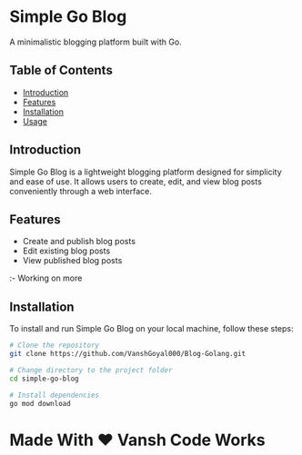 # Simple Go Blog

A minimalistic blogging platform built with Go.

## Table of Contents

- [Introduction](#introduction)
- [Features](#features)
- [Installation](#installation)
- [Usage](#usage)


## Introduction

Simple Go Blog is a lightweight blogging platform designed for simplicity and ease of use. It allows users to create, edit, and view blog posts conveniently through a web interface.
## Features

- Create and publish blog posts
- Edit existing blog posts
- View published blog posts

:- Working on more

## Installation

To install and run Simple Go Blog on your local machine, follow these steps:

```bash
# Clone the repository
git clone https://github.com/VanshGoyal000/Blog-Golang.git

# Change directory to the project folder
cd simple-go-blog

# Install dependencies
go mod download

```
<h1>Made With ❤️ Vansh Code Works</h1>
